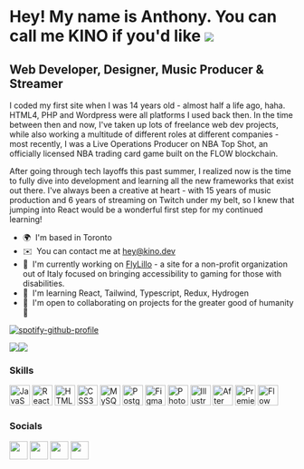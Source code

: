 Hey! My name is Anthony. You can call me KINO if you'd like ![](https://user-images.githubusercontent.com/18350557/176309783-0785949b-9127-417c-8b55-ab5a4333674e.gif)
=====================

Web Developer, Designer, Music Producer & Streamer
--------------------------------------------------

I coded my first site when I was 14 years old - almost half a life ago, haha. HTML4, PHP and Wordpress were all platforms I used back then. In the time between then and now, I've taken up lots of freelance web dev projects, while also working a multitude of different roles at different companies - most recently, I was a Live Operations Producer on NBA Top Shot, an officially licensed NBA trading card game built on the FLOW blockchain. 

After going through tech layoffs this past summer, I realized now is the time to fully dive into development and learning all the new frameworks that exist out there. I've always been a creative at heart - with 15 years of music production and 6 years of streaming on Twitch under my belt, so I knew that jumping into React would be a wonderful first step for my continued learning!

* 🌍  I'm based in Toronto
* ✉️  You can contact me at [hey@kino.dev](mailto:hey@kino.dev)
* 🚀  I'm currently working on [FlyLillo](http://flylillo.com) - a site for a non-profit organization out of Italy focused on bringing accessibility to gaming for those with disabilities.
* 🧠  I'm learning React, Tailwind, Typescript, Redux, Hydrogen
* 🤝  I'm open to collaborating on projects for the greater good of humanity 💙

[![spotify-github-profile](https://spotify-github-profile.vercel.app/api/view?uid=antixprod&cover_image=true&theme=natemoo-re&show_offline=false&bar_color=dfa84d&bar_color_cover=true)](https://spotify-github-profile.vercel.app/api/view?uid=antixprod&redirect=true)

<a href="https://www.twitter.com/KINOTheProducer" target="_blank" rel="noreferrer"><img
src="https://img.shields.io/twitter/follow/KINOTheProducer?logo=twitter&style=for-the-badge&color=3382ed&labelColor=000000"
/></a><a href="https://www.twitch.tv/KINOTheProducer" target="_blank" rel="noreferrer"><img
src="https://img.shields.io/twitch/status/KINOTheProducer?logo=twitchsx&style=for-the-badge&color=3382ed&labelColor=000000&label=TWITCH+STATUS" /></a>

### Skills


<p align="left">
<a href="https://developer.mozilla.org/en-US/docs/Web/JavaScript" target="_blank" rel="noreferrer"><img src="https://raw.githubusercontent.com/danielcranney/readme-generator/main/public/icons/skills/javascript-colored.svg" width="36" height="36" alt="JavaScript" /></a>
<a href="https://reactjs.org/" target="_blank" rel="noreferrer"><img src="https://raw.githubusercontent.com/danielcranney/readme-generator/main/public/icons/skills/react-colored.svg" width="36" height="36" alt="React" /></a>
<a href="https://developer.mozilla.org/en-US/docs/Glossary/HTML5" target="_blank" rel="noreferrer"><img src="https://raw.githubusercontent.com/danielcranney/readme-generator/main/public/icons/skills/html5-colored.svg" width="36" height="36" alt="HTML5" /></a>
<a href="https://www.w3.org/TR/CSS/#css" target="_blank" rel="noreferrer"><img src="https://raw.githubusercontent.com/danielcranney/readme-generator/main/public/icons/skills/css3-colored.svg" width="36" height="36" alt="CSS3" /></a>
<a href="https://www.mysql.com/" target="_blank" rel="noreferrer"><img src="https://raw.githubusercontent.com/danielcranney/readme-generator/main/public/icons/skills/mysql-colored.svg" width="36" height="36" alt="MySQL" /></a>
<a href="https://www.postgresql.org/" target="_blank" rel="noreferrer"><img src="https://raw.githubusercontent.com/danielcranney/readme-generator/main/public/icons/skills/postgresql-colored.svg" width="36" height="36" alt="PostgreSQL" /></a>
<a href="https://www.figma.com/" target="_blank" rel="noreferrer"><img src="https://raw.githubusercontent.com/danielcranney/readme-generator/main/public/icons/skills/figma-colored.svg" width="36" height="36" alt="Figma" /></a>
<a href="https://www.adobe.com/uk/products/photoshop.html" target="_blank" rel="noreferrer"><img src="https://raw.githubusercontent.com/danielcranney/readme-generator/main/public/icons/skills/photoshop-colored.svg" width="36" height="36" alt="Photoshop" /></a>
<a href="adobe.com/uk/products/illustrator.html" target="_blank" rel="noreferrer"><img src="https://raw.githubusercontent.com/danielcranney/readme-generator/main/public/icons/skills/illustrator-colored.svg" width="36" height="36" alt="Illustrator" /></a>
<a href="https://www.adobe.com/uk/products/aftereffects.html" target="_blank" rel="noreferrer"><img src="https://raw.githubusercontent.com/danielcranney/readme-generator/main/public/icons/skills/aftereffects-colored.svg" width="36" height="36" alt="After Effects" /></a>
<a href="https://www.adobe.com/uk/products/premiere.html" target="_blank" rel="noreferrer"><img src="https://raw.githubusercontent.com/danielcranney/readme-generator/main/public/icons/skills/premierepro-colored.svg" width="36" height="36" alt="Premiere Pro" /></a>
<a href="https://www.onflow.org/" target="_blank" rel="noreferrer"><img src="https://raw.githubusercontent.com/danielcranney/readme-generator/main/public/icons/skills/flow-colored.svg" width="36" height="36" alt="Flow" /></a>
</p>


### Socials

<p align="left"> <a href="https://www.github.com/KINOTheProducer" target="_blank" rel="noreferrer"><img src="https://raw.githubusercontent.com/danielcranney/readme-generator/main/public/icons/socials/github.svg" width="32" height="32" /></a> <a href="https://www.linkedin.com/in/kinotheproducer" target="_blank" rel="noreferrer"><img src="https://raw.githubusercontent.com/danielcranney/readme-generator/main/public/icons/socials/linkedin.svg" width="32" height="32" /></a> <a href="https://www.twitter.com/KINOTheProducer" target="_blank" rel="noreferrer"><img src="https://raw.githubusercontent.com/danielcranney/readme-generator/main/public/icons/socials/twitter.svg" width="32" height="32" /></a> <a href="https://www.twitch.tv/KINOTheProducer" target="_blank" rel="noreferrer"><img src="https://raw.githubusercontent.com/danielcranney/readme-generator/main/public/icons/socials/twitch.svg" width="32" height="32" /></a></p>
